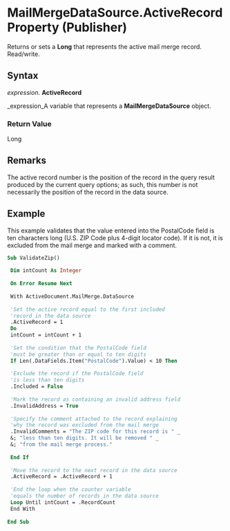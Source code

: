 
# MailMergeDataSource.ActiveRecord Property (Publisher)

Returns or sets a  **Long** that represents the active mail merge record. Read/write.


## Syntax

 _expression_. **ActiveRecord**

 _expression_A variable that represents a  **MailMergeDataSource** object.


### Return Value

Long


## Remarks

The active record number is the position of the record in the query result produced by the current query options; as such, this number is not necessarily the position of the record in the data source.


## Example

This example validates that the value entered into the PostalCode field is ten characters long (U.S. ZIP Code plus 4-digit locator code). If it is not, it is excluded from the mail merge and marked with a comment.


```vb
Sub ValidateZip() 
 
 Dim intCount As Integer 
 
 On Error Resume Next 
 
 With ActiveDocument.MailMerge.DataSource 
 
 'Set the active record equal to the first included 
 'record in the data source 
 .ActiveRecord = 1 
 Do 
 intCount = intCount + 1 
 
 'Set the condition that the PostalCode field 
 'must be greater than or equal to ten digits 
 If Len(.DataFields.Item("PostalCode").Value) < 10 Then 
 
 'Exclude the record if the PostalCode field 
 'is less than ten digits 
 .Included = False 
 
 'Mark the record as containing an invalid address field 
 .InvalidAddress = True 
 
 'Specify the comment attached to the record explaining 
 'why the record was excluded from the mail merge 
 .InvalidComments = "The ZIP code for this record is " _ 
 &; "less than ten digits. It will be removed " _ 
 &; "from the mail merge process." 
 
 End If 
 
 'Move the record to the next record in the data source 
 .ActiveRecord = .ActiveRecord + 1 
 
 'End the loop when the counter variable 
 'equals the number of records in the data source 
 Loop Until intCount = .RecordCount 
 End With 
 
End Sub
```

